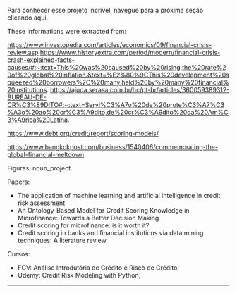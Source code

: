 Para conhecer esse projeto incrível, navegue para a próxima seção clicando aqui. 

These informations were extracted from:

https://www.investopedia.com/articles/economics/09/financial-crisis-review.asp
https://www.historyextra.com/period/modern/financial-crisis-crash-explained-facts-causes/#:~:text=This%20was%20caused%20by%20rising,the%20rate%20of%20global%20inflation.&text=%E2%80%9CThis%20development%20squeezed%20borrowers%2C%20many,held%20by%20many%20financial%20institutions.
https://ajuda.serasa.com.br/hc/pt-br/articles/360059389312-BUREAU-DE-CR%C3%89DITO#:~:text=Servi%C3%A7o%20de%20prote%C3%A7%C3%A3o%20ao%20cr%C3%A9dito,de%20cr%C3%A9dito%20da%20Am%C3%A9rica%20Latina.

https://www.debt.org/credit/report/scoring-models/

https://www.bangkokpost.com/business/1540406/commemorating-the-global-financial-meltdown

Figuras:
noun_project.

Papers:
- The application of machine learning and artificial intelligence in credit risk assessment
- An Ontology-Based Model for Credit Scoring Knowledge in Microfinance: Towards a Better Decision Making
- Credit scoring for microfinance: is it worth it?
- Credit scoring in banks and financial institutions via data mining techniques: A literature review

Cursos:

- FGV: Análise Introdutória de Crédito e Risco de Crédito;
- Udemy: Credit Risk Modeling with Python;

--- 